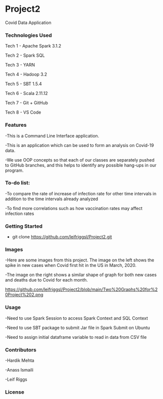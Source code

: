 # Project2

Covid Data Application

### Technologies Used
<p> Tech 1 - Apache Spark 3.1.2 </p> 
<p> Tech 2 - Spark SQL </p>
<p> Tech 3 - YARN </p>
<p> Tech 4 - Hadoop 3.2 </p>
<p> Tech 5 - SBT 1.5.4  </p>
<p> Tech 6 - Scala 2.11.12  </p>
<p> Tech 7 - Git + GitHub  </p>
<p> Tech 8 - VS Code  </p>

### Features

<p>-This is a Command Line Interface application.</p>
<p>-This is an application which can be used to form an analysis on Covid-19 data.</p>
<p>-We use OOP concepts so that each of our classes are separately pushed to GitHub branches, 
and this helps to identify any possible hang-ups in our program.</p>

### To-do list:

<p> -To compare the rate of increase of infection rate for other time intervals in addition to the time intervals already analyzed </p>
<p> -To find more correlations such as how vaccination rates may affect infection rates </p>

### Getting Started

- git clone https://github.com/leifriggsl/Project2.git

### Images 

<p>-Here are some images from this project.  The image on the left shows the spike in new cases when Covid first hit in the US in March, 2020.</p>
<p> -The image on the right shows a similar shape of graph for both new cases and deaths due to Covid for each month. </p>

https://github.com/leifriggsl/Project2/blob/main/Two%20Graphs%20for%20Project%202.png

### Usage

<p> -Need to use Spark Session to access Spark Context and SQL Context</p>
<p> -Need to use SBT package to submit Jar file in Spark Submit on Ubuntu </p>
<p> -Need to assign initial dataframe variable to read in data from CSV file </p>

### Contributors

<p> -Hardik Mehta</p>
<p> -Anass Ismaili</p>
<p> -Leif Riggs</p>

### License
